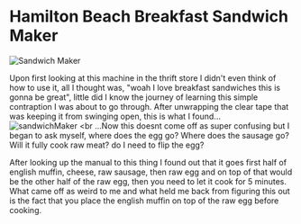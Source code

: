 # Hamilton Beach Breakfast Sandwich Maker
![Sandwich Maker](https://user-images.githubusercontent.com/52172832/155640984-9d2e33be-d8c2-45f0-bc05-0dfd7b8243a5.png)
<br>

Upon first looking at this machine in the thrift store I didn't even think of how to use it, all I thought was,
"woah I love breakfast sandwiches this is gonna be great", little did I know the journey of learning this simple
contraption I was about to go through. After unwrapping the clear tape that was keeping it from swinging open, this is what I
found...
<br>
![sandwichMaker](https://user-images.githubusercontent.com/52172832/155640222-d3d13b3d-2802-4ade-a17b-7e16a6b4e62e.gif)
<br
...Now this doesnt come off as super confusing but I began to ask myself, where does the egg go? Where does the sausage go? Will it fully cook raw meat?
do I need to flip the egg?
<br>

After looking up the manual to this thing I found out that it goes first half of english muffin, cheese, raw sausage, then raw egg and on top of that 
would be the other half of the raw egg, then you need to let it cook for 5 minutes.
What came off as weird to me and what held me back from figuring this out is the fact that you place the english muffin on top of the raw egg before cooking.
